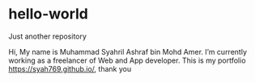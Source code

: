 # hello-world
Just another repository

Hi, My name is Muhammad Syahril Ashraf bin Mohd Amer. I’m currently working as a freelancer of Web and App developer. This is my portfolio https://syah769.github.io/, thank you
